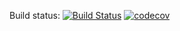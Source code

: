 Build status: [![Build Status](https://travis-ci.org/Denzed/Java-4th-semester.svg?branch=FTP)](https://travis-ci.org/Denzed/Java-4th-semester) [![codecov](https://codecov.io/gh/Denzed/Java-4th-semester/branch/FTP/graph/badge.svg)](https://codecov.io/gh/Denzed/Java-4th-semester)
